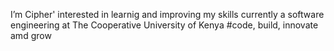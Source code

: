 I’m Cipher'
interested in learnig and improving my skills
currently a software engineering at The Cooperative University of Kenya
#code, build, innovate amd grow 
